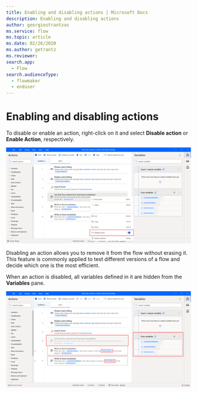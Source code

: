 ```yaml
---
title: Enabling and disabling actions | Microsoft Docs
description: Enabling and disabling actions
author: georgiostrantzas
ms.service: flow
ms.topic: article
ms.date: 02/26/2020
ms.author: getrantz
ms.reviewer:
search.app: 
  - Flow
search.audienceType: 
  - flowmaker
  - enduser
---
```


# Enabling and disabling actions

To disable or enable an action, right-click on it and select **Disable action** or **Enable Action**, respectively. 

![The disable action option.](../media/enabling-disabling-actions/enable-disable-action.png)

Disabling an action allows you to remove it from the flow without erasing it. This feature is commonly applied to test different versions of a flow and decide which one is the most efficient. 

When an action is disabled, all variables defined in it are hidden from the **Variables** pane.

![An example in which disabling an action hides some varibales.](../media/enabling-disabling-actions/enable-disable-action-variables.png)